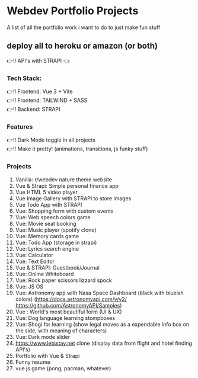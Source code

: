 # Webdev Portfolio Projects
A list of all the portfolio work i want to do to just make fun stuff

## deploy all to heroku or amazon (or both)
:point_right:!! API's with STRAPI :point_left:

### Tech Stack:
:point_right:!! Frontend: Vue 3  + Vite  
:point_right:!! Frontend: TAILWIND + SASS  
:point_right:!! Backend: STRAPI  



### Features  
:point_right:!! Dark Mode toggle in all projects  
:point_right:!! Make it pretty! (animations, transitions, js funky stuff)  

### Projects  
1. Vanilla: r/webdev nature theme website  
2. Vue & Strapi: Simple personal finance app
3. Vue HTML 5 video player
4. Vue Image Gallery with STRAPI to store images
5. Vue Todo App with STRAPI
6. Vue: Shopping form with custom events
7. Vue: Web speech colors game
8. Vue: Movie seat booking
9. Vue: Music player (spotify clone)
10. Vue: Memory cards game
11. Vue: Todo App (storage in strapi)
12. Vue: Lyrics search engine
13. Vue: Calculator
14. Vue: Text Editor
15. Vue & STRAPI: Guestbook/Journal
16. Vue: Online Whiteboard
17. Vue: Rock paper scissors lizzard spock
18. Vue: JS OS
19. Vue: Astronomy app with Nasa Space Dashboard (black with blueish colors) (https://docs.astronomyapi.com/v/v2/ https://github.com/AstronomyAPI/Samples)
20. Vue : World's most beautiful form (UI & UX)
21. Vue: Dog language learning stompboxes
22. Vue: Shogi for learning (show legal moves as a expendable info box on the side, with meaning of characters)  
23. Vue: Dark mode slider  
24. https://www.letsstay.net clone (display data from flight and hotel finding API's)
25. Portfolio with Vue & Strapi  
26. Funny resume
27. vue js game (pong, pacman, whatever)   
